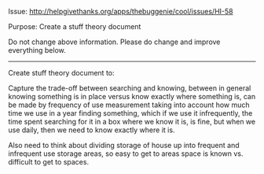 Issue: http://helpgivethanks.org/apps/thebuggenie/cool/issues/HI-58

Purpose: Create a stuff theory document

Do not change above information.  Please do change and improve everything below.

------

Create stuff theory document to:

Capture the trade-off between searching and knowing, between in general knowing something is in place versus know exactly where something is, can be made by frequency of use measurement taking into account how much time we use in a year finding something, which if we use it infrequently, the time spent searching for it in a box where we know it is, is fine, but when we use daily, then we need to know exactly where it is.

Also need to think about dividing storage of house up into frequent and infrequent use storage areas, so easy to get to areas space is known vs. difficult to get to spaces. 
